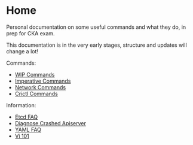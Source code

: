 # Home

Personal documentation on some useful commands and what they do, in prep for CKA exam.

This documentation is in the very early stages, structure and updates will change a lot!

Commands:

* [WIP Commands](commands/WIP.md)
* [Imperative Commands](commands/imperative.md)
* [Network Commands](commands/network.md)
* [Crictl Commands](commands/crictl.md)

Information:

* [Etcd FAQ](information/etcd.md)
* [Diagnose Crashed Apiserver](information/diagnose-crashed-apiserver.md)
* [YAML FAQ](information/yaml-faq.md)
* [Vi 101](information/vi-101.md)
